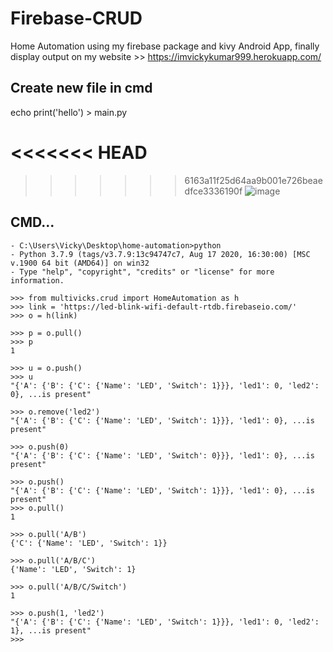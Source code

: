 # Firebase-CRUD
  Home Automation using my firebase package and kivy Android App, finally display output on my website >> https://imvickykumar999.herokuapp.com/

## Create new file in cmd
  echo print('hello') > main.py

<<<<<<< HEAD
=======

>>>>>>> 6163a11f25d64aa9b001e726beaedfce3336190f
![image](https://user-images.githubusercontent.com/50515418/117346574-8e0dee00-aec5-11eb-84f7-41a18b8bf852.png)

## CMD...

    - C:\Users\Vicky\Desktop\home-automation>python
    - Python 3.7.9 (tags/v3.7.9:13c94747c7, Aug 17 2020, 16:30:00) [MSC v.1900 64 bit (AMD64)] on win32
    - Type "help", "copyright", "credits" or "license" for more information.

    >>> from multivicks.crud import HomeAutomation as h
    >>> link = 'https://led-blink-wifi-default-rtdb.firebaseio.com/'
    >>> o = h(link)

    >>> p = o.pull()
    >>> p
    1

    >>> u = o.push()
    >>> u
    "{'A': {'B': {'C': {'Name': 'LED', 'Switch': 1}}}, 'led1': 0, 'led2': 0}, ...is present"

    >>> o.remove('led2')
    "{'A': {'B': {'C': {'Name': 'LED', 'Switch': 1}}}, 'led1': 0}, ...is present"

    >>> o.push(0)
    "{'A': {'B': {'C': {'Name': 'LED', 'Switch': 0}}}, 'led1': 0}, ...is present"

    >>> o.push()
    "{'A': {'B': {'C': {'Name': 'LED', 'Switch': 1}}}, 'led1': 0}, ...is present"
    >>> o.pull()
    1

    >>> o.pull('A/B')
    {'C': {'Name': 'LED', 'Switch': 1}}

    >>> o.pull('A/B/C')
    {'Name': 'LED', 'Switch': 1}

    >>> o.pull('A/B/C/Switch')
    1

    >>> o.push(1, 'led2')
    "{'A': {'B': {'C': {'Name': 'LED', 'Switch': 1}}}, 'led1': 0, 'led2': 1}, ...is present"
    >>>
